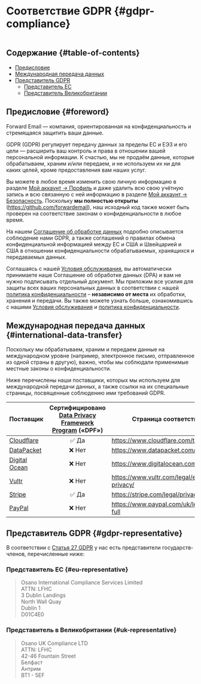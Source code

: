 # Соответствие GDPR {#gdpr-compliance}

<img loading="ленивый" src="/img/articles/gdpr.webp" alt="" class="rounded-lg" />

## Содержание {#table-of-contents}

* [Предисловие](#foreword)
* [Международная передача данных](#international-data-transfer)
* [Представитель GDPR](#gdpr-representative)
  * [Представитель ЕС](#eu-representative)
  * [Представитель Великобритании](#uk-representative)

## Предисловие {#foreword}

Forward Email — компания, ориентированная на конфиденциальность и стремящаяся защитить ваши данные.

GDPR (GDPR) регулирует передачу данных за пределы ЕС и ЕЭЗ и его цели — расширить ваш контроль и права в отношении вашей персональной информации. К счастью, мы не продаём данные, которые обрабатываем, храним и/или передаем, и не используем их ни для каких целей, кроме предоставления вам наших услуг.

Вы можете в любое время изменить свою личную информацию в разделе [Мой аккаунт → Профиль](/my-account/profile) и даже удалить всю свою учётную запись и всю связанную с ней информацию в разделе [Мой аккаунт → Безопасность](/my-account/security). Поскольку **мы полностью открыты** (<https://github.com/forwardemail>), наш исходный код также может быть проверен на соответствие законам о конфиденциальности в любое время.

На нашем [Соглашение об обработке данных](/dpa) подробно описывается соблюдение нами GDPR, а также соглашений о правилах обмена конфиденциальной информацией между ЕС и США и Швейцарией и США в отношении конфиденциальности обрабатываемых, хранящихся и передаваемых данных.

Соглашаясь с нашей [Условия обслуживания](/terms), вы автоматически принимаете наше Соглашение об обработке данных (DPA) и вам не нужно подписывать отдельный документ. Мы приложим все усилия для защиты всех ваших персональных данных в соответствии с нашей [политика конфиденциальности](/privacy) – **независимо от места** их обработки, хранения и передачи. Вы также можете узнать больше, ознакомившись с нашими [Условия обслуживания](/terms) и [политика конфиденциальности](/privacy).

## Международная передача данных {#international-data-transfer}

Поскольку мы обрабатываем, храним и передаем данные на международном уровне (например, электронное письмо, отправленное из одной страны в другую), важно, чтобы мы соблюдали применимые местные законы о конфиденциальности.

Ниже перечислены наши поставщики, которых мы используем для международной передачи данных, а также ссылки на их специальные страницы, посвященные соблюдению ими требований GDPR.

| Поставщик | Сертифицировано [Data Privacy Framework Program](https://www.dataprivacyframework.gov/) («DPF») | Страница соответствия GDPR |
| ----------------------------------------- | :---------------------------------------------------------------------------------------: | ------------------------------------------------- |
| [Cloudflare](https://cloudflare.com) | :white_check_mark: Да | <https://www.cloudflare.com/trust-hub/gdpr/> |
| [DataPacket](https://www.datapacket.com/) | :x: Нет | <https://www.datapacket.com/privacy-policy> |
| [Digital Ocean](https://digitalocean.com) | :x: Нет | <https://www.digitalocean.com/legal/gdpr> |
| [Vultr](https://www.vultr.com) | :x: Нет | <https://www.vultr.com/legal/eea-gdpr-privacy/> |
| [Stripe](https://stripe.com/) | :white_check_mark: Да | <https://stripe.com/legal/privacy-center> |
| [PayPal](https://www.paypal.com/us/home) | :x: Нет | <https://www.paypal.com/uk/legalhub/privacy-full> |

## Представитель GDPR {#gdpr-representative}

В соответствии с [Статья 27 GDPR](https://gdpr-info.eu/art-27-gdpr/) у нас есть представители государств-членов, перечисленные ниже:

### Представитель ЕС {#eu-representative}

<blockquote class="notranslate">Osano International Compliance Services Limited<br />ATTN: LFHC<br />3 Dublin Landings<br />North Wall Quay<br />Dublin 1<br />D01C4E0</blockquote>

### Представитель в Великобритании {#uk-representative}

<blockquote class="notranslate">Osano UK Compliance LTD<br />ATTN: LFHC<br />42-46 Fountain Street<br />Белфаст<br />Антрим<br />BT1 - 5EF</blockquote>